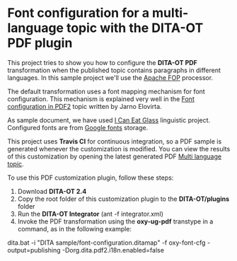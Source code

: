 # Font configuration for a multi-language topic with the DITA-OT PDF plugin

This project tries to show you how to configure the **DITA-OT PDF** transformation 
when the published topic contains paragraphs in different languages. In this sample project we'll use the [Apache FOP](http://xmlgraphics.apache.org/) processor.

The default transformation uses a font mapping mechanism for font configuration. This mechanism is explained very well in the [Font configuration in PDF2](http://www.elovirta.com/2016/02/18/font-configuration-in-pdf2.html) topic written by 
Jarno Elovirta.

As sample document, we have used [I Can Eat Glass](https://en.wikipedia.org/wiki/I_Can_Eat_Glass) linguistic project. 
Configured fonts are from [Google fonts](https://fonts.google.com/) storage.

This project uses **Travis CI** for continuous integration, so a PDF sample is generated whenever the customization is modified. 
You can view the results of this customization by opening the latest generated PDF 
[Multi language topic](https://github.com/radu-pisoi/com.oxygenxml.pdf2.font.config/blob/gh-pages/font-configuration.pdf).

To use this PDF customization plugin, follow these steps:

1. Download **DITA-OT 2.4** 
2. Copy the root folder of this customization plugin to the **DITA-OT/plugins** folder
3. Run the **DITA-OT Integrator** (ant -f integrator.xml)
4. Invoke the PDF transformation using the **oxy-ug-pdf** transtype in a command, as in the following example:

dita.bat -i "DITA sample/font-configuration.ditamap" -f oxy-font-cfg -output=publishing -Dorg.dita.pdf2.i18n.enabled=false
